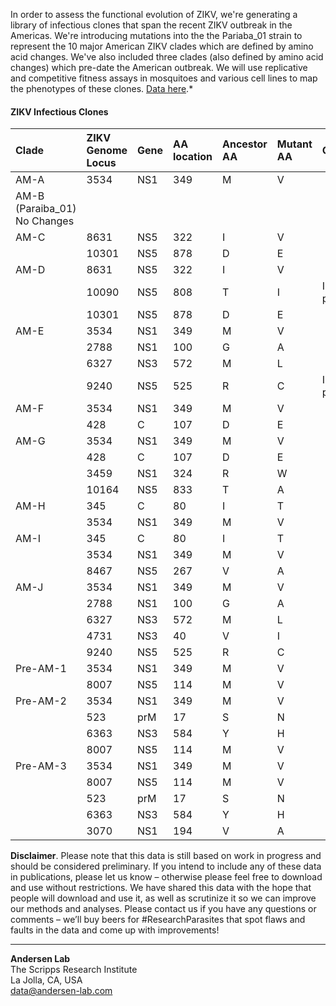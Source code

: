 In order to assess the functional evolution of ZIKV, we're generating a library of infectious clones that span the recent ZIKV outbreak in the Americas. We're introducing mutations into the the Pariaba_01 strain to represent the 10 major American ZIKV clades which are defined by amino acid changes. We've also included three clades (also defined by amino acid changes) which pre-date the American outbreak. We will use replicative and competitive fitness assays in mosquitoes and various cell lines to map the phenotypes of these clones.  [Data here](https://github.com/andersen-lab/zika-functional-evolution).*


#### ZIKV Infectious Clones

|Clade	 |ZIKV Genome Locus|Gene|AA location|Ancestor AA|Mutant AA|Comments       |
|:---    |:---	           |:---|:---	    |:---       |:---     |:--               |
|AM-A    |3534	           |NS1	|349	    |M          |V	      |               |
|AM-B (Paraiba_01) No Changes                                     |               |
|AM-C    |8631	           |NS5	|322	    |I          |V	      |               |
|        |10301	           |NS5	|878	    |D          |E        |               |
|AM-D    |8631	           |NS5	|322	    |I          |V        |               |
|        |10090	           |NS5	|808	    |T          |I        |In progress... |
|        |10301	           |NS5	|878	    |D          |E        |               |
|AM-E    |3534	           |NS1	|349	    |M          |V        |               |
|        |2788	           |NS1	|100	    |G          |A        |               |
|        |6327	           |NS3	|572	    |M          |L        |               |
|        |9240	           |NS5	|525	    |R          |C        |In progress... |
|AM-F    |3534	           |NS1	|349	    |M          |V        |               |
|        |428	           |C   |107	    |D          |E        |               |
|AM-G    |3534	           |NS1	|349	    |M          |V        |               |
|        |428	           |C   |107	    |D          |E        |               |
|        |3459	           |NS1	|324	    |R          |W        |               |
|        |10164	           |NS5	|833	    |T          |A        |               |
|AM-H    |345	           |C   |80         |I          |T        |               |
|        |3534	           |NS1	|349	    |M          |V        |               |
|AM-I    |345	           |C   |80	        |I          |T        |               |
|        |3534	           |NS1	|349	    |M          |V        |               |
|        |8467	           |NS5	|267	    |V          |A        |               |
|AM-J    |3534	           |NS1	|349	    |M          |V	      |               |
|        |2788	           |NS1	|100	    |G          |A        |               |
|        |6327	           |NS3	|572	    |M          |L        |               |
|        |4731	           |NS3	|40	        |V          |I        |           |
|        |9240	           |NS5	|525	    |R          |C        |               |
|Pre-AM-1|3534	           |NS1	|349	    |M          |V	      |               |
|		 |8007	           |NS5	|114	    |M          |V	      |               |
|Pre-AM-2|3534	           |NS1	|349	    |M          |V        |               |
|        |523	           |prM |17		    |S          |N        |               |
|        |6363	           |NS3	|584	    |Y          |H        |               |
|        |8007	           |NS5	|114	    |M          |V        |               |
|Pre-AM-3|3534	           |NS1	|349	    |M          |V        |               |
|        |8007	           |NS5	|114	    |M          |V        |               |
|        |523	           |prM |17		    |S          |N        |               |
|        |6363	           |NS3 |584	    |Y          |H        |               |
|        |3070	           |NS1 |194	    |V          |A        |               |

**Disclaimer**. Please note that this data is still based on work in progress and should be considered preliminary. If you intend to include any of these data in publications, please let us know – otherwise please feel free to download and use without restrictions. We have shared this data with the hope that people will download and use it, as well as scrutinize it so we can improve our methods and analyses. Please contact us if you have any questions or comments – we’ll buy beers for #ResearchParasites that spot flaws and faults in the data and come up with improvements!

---
**Andersen Lab**  
The Scripps Research Institute  
La Jolla, CA, USA  
[data@andersen-lab.com](mailto:data@andersen-lab.com)
